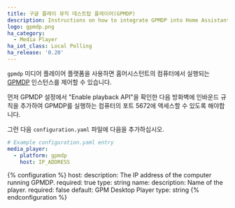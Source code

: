 ```yaml
---
title: 구글 플레이 뮤직 데스트탑 플레이어(GPMDP)
description: Instructions on how to integrate GPMDP into Home Assistant.
logo: gpmdp.png
ha_category:
  - Media Player
ha_iot_class: Local Polling
ha_release: '0.20'
---
```


`gpmdp` 미디어 플레이어 플랫폼을 사용하면 홈어시스턴트의 컴퓨터에서 실행되는 [GPMDP](https://www.googleplaymusicdesktopplayer.com/) 인스턴스를 제어할 수 있습니다.

먼저 GPMDP 설정에서 "Enable playback API"을 확인한 다음 방화벽에 인바운드 규칙을 추가하여 GPMDP를 실행하는 컴퓨터의 포트 5672에 액세스할 수 있도록 해야합니다.

그런 다음 `configuration.yaml` 파일에 다음을 추가하십시오.

```yaml
# Example configuration.yaml entry
media_player:
  - platform: gpmdp
    host: IP_ADDRESS
```

{% configuration %}
host:
  description: The IP address of the computer running GPMDP.
  required: true
  type: string
name:
  description: Name of the player.
  required: false
  default: GPM Desktop Player
  type: string
{% endconfiguration %}
